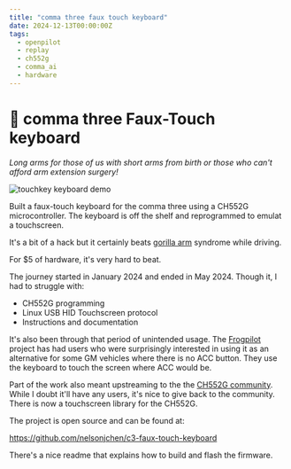 ```yaml
---
title: "comma three faux touch keyboard"
date: 2024-12-13T00:00:00Z
tags:
  - openpilot
  - replay
  - ch552g
  - comma_ai
  - hardware
---
```


# 🦾 comma three Faux-Touch keyboard

*Long arms for those of us with short arms from birth or those who can't afford arm extension surgery!*

![touchkey keyboard demo](https://github.com/nelsonjchen/c3-touchkey-keyboard/assets/5363/d9617916-2442-4287-b430-709dad173da8)

Built a faux-touch keyboard for the comma three using a CH552G microcontroller. The keyboard is off the shelf and reprogrammed to emulat a touchscreen.

It's a bit of a hack but it certainly beats [gorilla arm](https://en.wikipedia.org/wiki/Touchscreen#%22Gorilla_arm%22) syndrome while driving.

For $5 of hardware, it's very hard to beat.

The journey started in January 2024 and ended in May 2024. Though it, I had to struggle with:

* CH552G programming
* Linux USB HID Touchscreen protocol
* Instructions and documentation

It's also been through that period of unintended usage. The [Frogpilot](https://github.com/FrogAi/FrogPilot) project has had users who were surprisingly interested in using it as an alternative for some GM vehicles where there is no ACC button. They use the keyboard to touch the screen where ACC would be.

Part of the work also meant upstreaming to the the [CH552G community](https://github.com/wagiminator/MCU-Templates). While I doubt it'll have any users, it's nice to give back to the community. There is now a touchscreen library for the CH552G.

The project is open source and can be found at:

https://github.com/nelsonjchen/c3-faux-touch-keyboard

There's a nice readme that explains how to build and flash the firmware. 